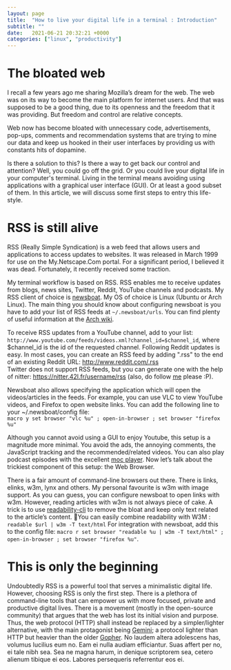 ```yaml
---
layout: page
title:  "How to live your digital life in a terminal : Introduction"
subtitle: ""
date:   2021-06-21 20:32:21 +0000
categories: ["linux", "productivity"]
---
```


# The bloated web

I recall a few years ago me sharing Mozilla’s dream for the web. The web was on its way to become the main platform for internet users. And that was supposed to be a good thing, due to its openness and the freedom that it was providing. But freedom and control are relative concepts.

Web now has become bloated with unnecessary code, advertisements, pop-ups, comments and recommendation systems that are trying to mine our data and keep us hooked in their user interfaces by providing us with constants hits of dopamine.

Is there a solution to this? Is there a way to get back our control and attention? Well, you could go off the grid. Or you could live your digital life in your computer's terminal. Living in the terminal means avoiding using applications with a graphical user interface (GUI). Or at least a good subset of them.
In this article, we will discuss some first steps to entry this life-style.

# RSS is still alive

RSS (Really Simple Syndication) is a web feed that allows users and applications to access updates to websites. It was released in March 1999 for use on the My.Netscape.Com portal. For a significant period, I believed it was dead. Fortunately, it recently received some traction.

My terminal workflow is based on RSS. RSS enables me to receive updates from blogs, news sites, Twitter, Reddit, YouTube channels and podcasts. My RSS client of choice is [newsboat](https://newsboat.org/). My OS of choice is Linux (Ubuntu or Arch Linux). The main thing you should know about configuring newsboat is you have to add your list of RSS feeds at `~/.newsboat/urls`. You can find plenty of useful information at the [Arch wiki](https://wiki.archlinux.org/index.php/Newsboat).

To receive RSS updates from a YouTube channel, add to your list: `http://www.youtube.com/feeds/videos.xml?channel_id=$channel_id`, where $channel_id is the id of the requested channel. Following Reddit updates is easy. In most cases, you can create an RSS feed by adding ".rss" to the end of an existing Reddit URL: http://www.reddit.com/.rss  
Twitter does not support RSS feeds, but you can generate one with the help of nitter: https://nitter.42l.fr/username/rss (also, do follow [me](https://nitter.42l.fr/ck0d3r/rss) please :P).

Newsboat also allows specifying the application which will open the videos/articles in the feeds. For example, you can use VLC to view YouTube videos, and Firefox to open website links. You can add the following line to your ~/.newsboat/config file:  
`macro y set browser "vlc %u" ; open-in-browser ; set browser "firefox %u"`

Although you cannot avoid using a GUI to enjoy Youtube, this setup is a magnitude more minimal. You avoid the ads, the annoying comments, the JavaScript tracking and the recommended/related videos. You can also play podcast episodes with the excellent [moc player](http://moc.daper.net). Now let’s talk about the trickiest component of this setup: the Web Browser.

There is a fair amount of command-line browsers out there. There is links, elinks, w3m, lynx and others. My personal favourite is w3m with image support. As you can guess, you can configure newsboat to open links with w3m. However, reading articles with w3m is not always piece of cake. A trick is to use [readability-cli](https://www.npmjs.com/package/readability-cli) to remove the bloat and keep only text related to the article’s content. You can easily combine readability with W3M :
`readable $url | w3m -T text/html`
For integration with newsboat, add this to the config file:
`macro r set browser "readable %u | w3m -T text/html" ; open-in-browser ; set browser "firefox %u"`.

# This is only the beginning

Undoubtedly RSS is a powerful tool that serves a minimalistic digital life. However, choosing RSS is only the first step.
There is a plethora of command-line tools that can empower us with more focused, private and productive digital lives.
There is a movement (mostly in the open-source community) that argues that the web has lost its initial vision and purpose.
Thus, the web protocol (HTTP) shall instead be replaced by a simpler/lighter alternative, with the main protagonist being [Gemini](https://gemini.circumlunar.space/); a protocol lighter than HTTP but heavier than the older [Gopher](https://web.cortland.edu/flteach/methods/obj1/gopher.html).
No laudem altera adolescens has, volumus lucilius eum no. Eam ei nulla audiam efficiantur. Suas affert per no, ei tale nibh sea. Sea ne magna harum, in denique scriptorem sea, cetero alienum tibique ei eos. Labores persequeris referrentur eos ei.
